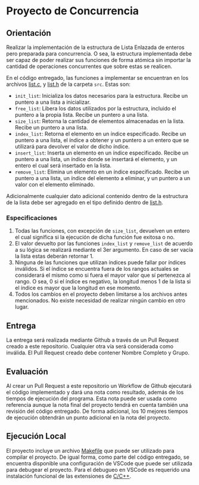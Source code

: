 # Proyecto de Concurrencia

## Orientación

Realizar la implementación de la estructura de Lista Enlazada de enteros pero preparada para concurrencia. O sea, la estructura implementada debe ser capaz de poder realizar sus funciones de forma atómica sin importar la cantidad de operaciones concurrentes que sobre estas se realicen.

En el código entregado, las funciones a implementar se encuentran en los archivos [list.c](src/list.c), y [list.h](src/list.h) de la carpeta `src`. Estas son:

* `init_list`: Inicializa los datos necesarios para la estructura. Recibe un puntero a una lista a inicializar.
* `free_list`: Libera los datos utilizados por la estructura, incluido el puntero a la propia lista. Recibe un puntero a una lista.
* `size_list`: Retorna la cantidad de elementos almacenadas en la lista. Recibe un puntero a una lista.
* `index_list`: Retorna el elemento en un índice especificado. Recibe un puntero a una lista, el índice a obtener y un puntero a un entero que se utilizará para devolver el valor de dicho índice.
* `insert_list`: Inserta un elemento en un índice especificado. Recibe un puntero a una lista, un índice donde se insertará el elemento, y un entero el cual será insertado en la lista.
* `remove_list`: Elimina un elemento en un índice especificado. Recibe un puntero a una lista, un índice del elemento a eliminar, y un puntero a un valor con el elemento eliminado.

Adicionalmente cualquier dato adicional contenido dentro de la estructura de la lista debe ser agregado en el tipo definido dentro de [list.h](src/list.h).

### Especificaciones

1. Todas las funciones, con excepción de `size_list`, devuelven un entero el cual significa si la ejecución de dicha función fue exitosa o no.
2. El valor devuelto por las funciones `index_list` y `remove_list` de acuerdo a su lógica se realizará mediante el 3er argumento. En caso de ser vacía la lista estas deberán retornar 1.
3. Ninguna de las funciones que utilizan índices puede fallar por índices inválidos. Si el índice se encuentra fuera de los rangos actuales se considerará el mismo como si fuera el mayor valor que sí pertenezca al rango. O sea, 0 si el índice es negativo, la longitud menos 1 de la lista si el índice es mayor que la longitud en ese momento.
4. Todos los cambios en el proyecto deben limitarse a los archivos antes mencionados. No existe necesidad de realizar ningún cambio en otro lugar.

## Entrega

La entrega será realizada mediante Github a través de un Pull Request creado a este repositorio. Cualquier otra vía será considerada como inválida. El Pull Request creado debe contener Nombre Completo y Grupo.

## Evaluación

Al crear un Pull Request a este repositorio un Workflow de Github ejecutará el código implementado y dará una nota como resultado, además de los tiempos de ejecución del programa. Esta nota puede ser usada como referencia aunque la nota final del proyecto tendrá en cuenta también una revisión del código entregado. De forma adicional, los 10 mejores tiempos de ejecución obtendrán un punto adicional en la nota del proyecto.

## Ejecución Local

El proyecto incluye un archivo [Makefile](Makefile) que puede ser utilizado para compilar el proyecto. De igual forma, como parte del código entregado, se encuentra disponible una configuración de VSCode que puede ser utilizada para debugear el proyecto. Para el debugueo en VSCode es requerido una instalación funcional de las extensiones de [C/C++](https://marketplace.visualstudio.com/items?itemName=ms-vscode.cpptools-extension-pack).
